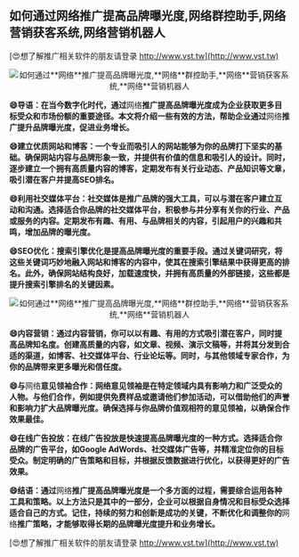 ## **如何通过**网络**推广提高品牌曝光度,**网络**群控助手,**网络**营销获客系统,**网络**营销机器人**

[😍想了解推广相关软件的朋友请登录 http://www.vst.tw](http://www.vst.tw)

 <center><img src="https://vst.tw/MP4/tuiguang/png/4.png" alt="如何通过**网络**推广提高品牌曝光度,**网络**群控助手,**网络**营销获客系统,**网络**营销机器人"></center>

**😄导语：在当今数字化时代，通过**网络**推广提高品牌曝光度成为企业获取更多目标受众和市场份额的重要途径。本文将介绍一些有效的方法，帮助企业通过**网络**推广提升品牌曝光度，促进业务增长。**

**😄建立优质网站和博客：一个专业而吸引人的网站能够为你的品牌打下坚实的基础。确保网站内容与品牌形象一致，并提供有价值的信息和吸引人的设计。同时，逐步建立一个拥有高质量内容的博客，定期发布有关行业动态、产品知识等文章，吸引潜在客户并提高SEO排名。**

**😄利用社交媒体平台：社交媒体是推广品牌的强大工具，可以与潜在客户建立互动和沟通。选择适合你品牌的社交媒体平台，积极参与并分享有关你的行业、产品或服务的内容。定期发布有趣、有用、与品牌相关的内容，引起用户的兴趣和共鸣，增加品牌的曝光度。**

**😄SEO优化：搜索引擎优化是提高品牌曝光度的重要手段。通过关键词研究，将这些关键词巧妙地融入网站和博客的内容中，使其在搜索引擎结果中获得更高的排名。此外，确保网站结构良好，加载速度快，并拥有高质量的外部链接，这些都是提升搜索引擎排名的关键因素。**

 <center><img src="https://vst.tw/MP4/tuiguang/png/5.png" alt="如何通过**网络**推广提高品牌曝光度,**网络**群控助手,**网络**营销获客系统,**网络**营销机器人"></center>

**😄内容营销：通过内容营销，你可以以有趣、有用的方式吸引潜在客户，同时提高品牌知名度。创建高质量的内容，如文章、视频、演示文稿等，并将其分发到合适的渠道，如博客、社交媒体平台、行业论坛等。同时，与其他领域专家合作，为你的品牌带来更多曝光和信任度。**

**😄与**网络**意见领袖合作：**网络**意见领袖是在特定领域内具有影响力和广泛受众的人物。与他们合作，例如提供免费样品或邀请他们参加活动，可以借助他们的声誉和影响力扩大品牌曝光度。确保选择与你品牌价值观相符的意见领袖，以确保合作效果最佳。**

**😄在线广告投放：在线广告投放是快速提高品牌曝光度的一种方式。选择适合你品牌的广告平台，如Google AdWords、社交媒体广告等，并精准定位你的目标受众。制定明确的广告策略和目标，并根据反馈数据进行优化，以获得更好的广告效果。**

**😄结语：通过**网络**推广提高品牌曝光度是一个多方面的过程，需要综合运用各种工具和策略。以上方法只是其中的一部分，企业可以根据自身情况和目标受众选择适合自己的方式。记住，持续的努力和创新是成功的关键，不断优化和调整你的**网络**推广策略，才能够取得长期的品牌曝光度提升和业务增长。**

[😍想了解推广相关软件的朋友请登录 http://www.vst.tw](http://www.vst.tw)



